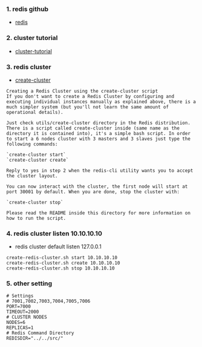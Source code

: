 ### 1. redis github
  - [redis](https://github.com/antirez/redis)

### 2. cluster tutorial
  - [cluster-tutorial](https://redis.io/topics/cluster-tutorial)

### 3. redis cluster
  - [create-cluster](https://github.com/antirez/redis/tree/unstable/utils/create-cluster)
  ```
  Creating a Redis Cluster using the create-cluster script
  If you don't want to create a Redis Cluster by configuring and executing individual instances manually as explained above, there is a much simpler system (but you'll not learn the same amount of operational details).

  Just check utils/create-cluster directory in the Redis distribution. There is a script called create-cluster inside (same name as the directory it is contained into), it's a simple bash script. In order to start a 6 nodes cluster with 3 masters and 3 slaves just type the following commands:
  ```
    `create-cluster start`
    `create-cluster create`
  ```
  Reply to yes in step 2 when the redis-cli utility wants you to accept the cluster layout.

  You can now interact with the cluster, the first node will start at port 30001 by default. When you are done, stop the cluster with:
  ```
    `create-cluster stop`
  ```
  Please read the README inside this directory for more information on how to run the script.
  ```

### 4. redis cluster listen 10.10.10.10
  - redis cluster default listen 127.0.0.1
  ```
  create-redis-cluster.sh start 10.10.10.10
  create-redis-cluster.sh create 10.10.10.10
  create-redis-cluster.sh stop 10.10.10.10
  ```
### 5. other setting
  ```
  # Settings
  # 7001,7002,7003,7004,7005,7006
  PORT=7000
  TIMEOUT=2000
  # CLUSTER NODES
  NODES=6
  REPLICAS=1
  # Redis Command Directory
  REDISDIR="../../src/"
```
